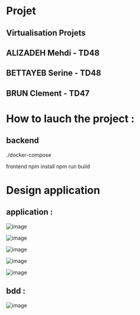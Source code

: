 # Projet

## Virtualisation Projets

## ALIZADEH Mehdi - TD48
## BETTAYEB Serine - TD48
## BRUN Clement - TD47


# How to lauch the project :
## backend
./docker-compose


frontend
npm install
npm run build


# Design application 

## application :

![image](https://github.com/user-attachments/assets/af7d9630-5188-4c24-b410-20b2424007bb)


![image](https://github.com/user-attachments/assets/37c974fe-fd3b-4988-b3f1-ca46d8a7ae65)


![image](https://github.com/user-attachments/assets/969a5242-0a48-4a3f-8353-d1964847f799)

![image](https://github.com/user-attachments/assets/80df57e9-3c59-4868-845e-4fe9064686e5)


![image](https://github.com/user-attachments/assets/310228fa-d481-482a-86e3-7f67519e5626)


## bdd : 

![image](https://github.com/user-attachments/assets/916314a9-e7da-4529-b76d-ef64aeeae323)






